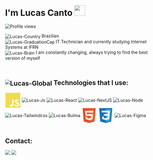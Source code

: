 
<h1 align="left">I'm Lucas Canto <img src="https://img.icons8.com/color/96/lively-wallpaper.png" height="35" width="35"></h1>
<p align="left"> <img src="https://komarev.com/ghpvc/?username=lucascantodev&color=blueviolet" alt="Profile views"/> </p>

<img align="center" alt="Lucas-Country" height="30" width="30" src="https://images.emojiterra.com/google/noto-emoji/v2.034/128px/1f1e7-1f1f7.png"/> Brazilian
<br>
<img align="center" alt="Lucas-GraduationCap" height="30" width="30" src="https://em-content.zobj.net/thumbs/120/apple/325/graduation-cap_1f393.png"/> IT Technician and currently studying Internet Systems at IFRN         
<img align="center" alt="Lucas-Brain" height="30" width="30" src="https://em-content.zobj.net/thumbs/120/apple/325/brain_1f9e0.png"/> I am constantly changing, always trying to find the best version of myself
<br><br>

<div align="left"style="display: inline-block; padding: auto;">
  <h2><img align="center" alt="Lucas-Global" height="30" width="30" src="https://em-content.zobj.net/thumbs/120/google/350/globe-with-meridians_1f310.png"/> Technologies that I use:</h2>
  <img align="center" alt="Lucas-Ts" height="50" width="50" src="https://raw.githubusercontent.com/devicons/devicon/master/icons/javascript/javascript-plain.svg"/>
  <img align="center" alt="Lucas-Js" height="50" width="50" src="https://cdn.jsdelivr.net/gh/devicons/devicon/icons/typescript/typescript-original.svg"/>
  <img align="center" alt="Lucas-React" height="50" width="50" src="https://cdn.jsdelivr.net/gh/devicons/devicon/icons/react/react-original.svg"/>
  <img align="center" alt="Lucas-NextJS" height="50" width="50" src="https://cdn.jsdelivr.net/gh/devicons/devicon/icons/nextjs/nextjs-original.svg" />
  <img align="center" alt="Lucas-Node" height="50" width="50" src="https://cdn.jsdelivr.net/gh/devicons/devicon/icons/nodejs/nodejs-original.svg" />
  <img align="center" alt="Lucas-Tailwindcss" height="50" width="50" src="https://cdn.jsdelivr.net/gh/devicons/devicon@latest/icons/tailwindcss/tailwindcss-original.svg" />
  <img align="center" alt="Lucas-Bulma" height="50" width="50" src="https://cdn.jsdelivr.net/gh/devicons/devicon/icons/bulma/bulma-plain.svg"/>
  <img align="center" alt="Lucas-HTML" height="50" width="50" src="https://raw.githubusercontent.com/devicons/devicon/master/icons/html5/html5-original.svg"/>
  <img align="center" alt="Lucas-CSS" height="50" width="50" src="https://raw.githubusercontent.com/devicons/devicon/master/icons/css3/css3-original.svg"/>
  <img align="center" alt="Lucas-Figma" height="50" widht="50" src="https://cdn.jsdelivr.net/gh/devicons/devicon/icons/figma/figma-original.svg"/>
</div>

<div>
  <br>
  <h2>Contact:</h2>
  <a href = "mailto:lucascantodev@gmail.com"><img src="https://img.shields.io/badge/-Gmail-%23333?style=for-the-badge&logo=gmail&logoColor=white" target="_blank"></a>
  <a href="https://www.linkedin.com/in/lucascanto37281/" target="_blank"><img src="https://img.shields.io/badge/-LinkedIn-%230077B5?style=for-the-badge&logo=linkedin&logoColor=white" target="_blank"></a> 
</div>
